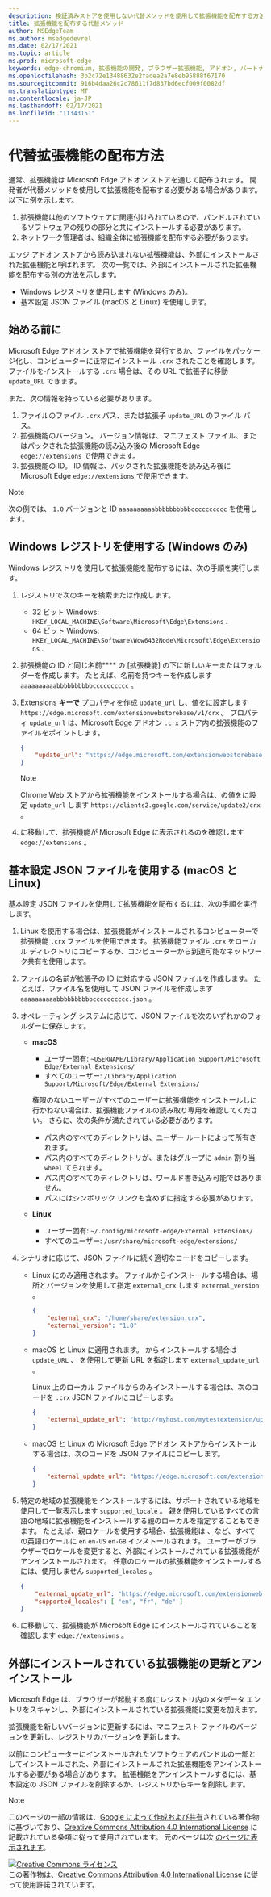 ```yaml
---
description: 検証済みストアを使用しない代替メソッドを使用して拡張機能を配布する方法について説明します。
title: 拡張機能を配布する代替メソッド
author: MSEdgeTeam
ms.author: msedgedevrel
ms.date: 02/17/2021
ms.topic: article
ms.prod: microsoft-edge
keywords: edge-chromium, 拡張機能の開発, ブラウザー拡張機能, アドオン, パートナー センター, 開発者
ms.openlocfilehash: 3b2c72e13488632e2fadea2a7e8eb95888f67170
ms.sourcegitcommit: 916b4daa26c2c78611f7d837bd6ecf009f0082df
ms.translationtype: MT
ms.contentlocale: ja-JP
ms.lasthandoff: 02/17/2021
ms.locfileid: "11343151"
---
```

# 代替拡張機能の配布方法  

通常、拡張機能は Microsoft Edge アドオン ストアを通じて配布されます。 開発者が代替メソッドを使用して拡張機能を配布する必要がある場合があります。 以下に例を示します。

1.  拡張機能は他のソフトウェアに関連付けられているので、バンドルされているソフトウェアの残りの部分と共にインストールする必要があります。   
1.  ネットワーク管理者は、組織全体に拡張機能を配布する必要があります。   

エッジ アドオン ストアから読み込まれない拡張機能は、外部にインストールされた拡張機能と呼ばれます。 次の一覧では、外部にインストールされた拡張機能を配布する別の方法を示します。 

*   Windows レジストリを使用します (Windows のみ)。  
*   基本設定 JSON ファイル (macOS と Linux) を使用します。  
    
## 始める前に  

Microsoft Edge アドオン ストアで拡張機能を発行するか、ファイルをパッケージ化し、コンピューターに正常にインストール `.crx` されたことを確認します。  ファイルをインストールする `.crx` 場合は、その URL で拡張子に移動 `update_URL` できます。  

また、次の情報を持っている必要があります。    

1.  ファイルのファイル `.crx` パス、または拡張子 `update_URL` のファイル パス。
1.  拡張機能のバージョン。  バージョン情報は、マニフェスト ファイル、またはパックされた拡張機能の読み込み後の Microsoft Edge `edge://extensions` で使用できます。   
1.  拡張機能の ID。  ID 情報は、パックされた拡張機能を読み込み後に Microsoft Edge `edge://extensions` で使用できます。  

> [!NOTE] 
> 次の例では、 `1.0` バージョンと ID `aaaaaaaaaabbbbbbbbbbcccccccccc` を使用します。  

## Windows レジストリを使用する (Windows のみ)  

Windows レジストリを使用して拡張機能を配布するには、次の手順を実行します。

1.  レジストリで次のキーを検索または作成します。  
    *   32 ビット Windows:  `HKEY_LOCAL_MACHINE\Software\Microsoft\Edge\Extensions` .  
    *   64 ビット Windows:  `HKEY_LOCAL_MACHINE\Software\Wow6432Node\Microsoft\Edge\Extensions` .  
1.  拡張機能の ID と同じ名前**** の [拡張機能] の下に新しいキーまたはフォルダーを作成します。 たとえば、名前を持つキーを作成します `aaaaaaaaaabbbbbbbbbbcccccccccc` 。  
1.  Extensions **キーで** プロパティを作成 `update_url` し、値をに設定します `https://edge.microsoft.com/extensionwebstorebase/v1/crx` 。  プロパティ `update_url` は、Microsoft Edge アドオン `.crx` ストア内の拡張機能のファイルをポイントします。  

    ```json
    {
        "update_url": "https://edge.microsoft.com/extensionwebstorebase/v1/crx"
    }
    ```  
    
    > [!NOTE]
    > Chrome Web ストアから拡張機能をインストールする場合は、の値をに設定 `update_url` します `https://clients2.google.com/service/update2/crx` 。  
  
1.  に移動して、拡張機能が Microsoft Edge に表示されるのを確認します `edge://extensions` 。  

## 基本設定 JSON ファイルを使用する (macOS と Linux)  

基本設定 JSON ファイルを使用して拡張機能を配布するには、次の手順を実行します。

1.  Linux を使用する場合は、拡張機能がインストールされるコンピューターで拡張機能 `.crx` ファイルを使用できます。 拡張機能ファイル `.crx` をローカル ディレクトリにコピーするか、コンピューターから到達可能なネットワーク共有を使用します。 
1.  ファイルの名前が拡張子の ID に対応する JSON ファイルを作成します。 たとえば、ファイル名を使用して JSON ファイルを作成します `aaaaaaaaaabbbbbbbbbbcccccccccc.json` 。  
1.  オペレーティング システムに応じて、JSON ファイルを次のいずれかのフォルダーに保存します。   
    *   **macOS**  
        *   ユーザー固有: `~USERNAME/Library/Application Support/Microsoft Edge/External Extensions/`  
        *   すべてのユーザー: `/Library/Application Support/Microsoft/Edge/External Extensions/`  
        
        権限のないユーザーがすべてのユーザーに拡張機能をインストールしに行かねない場合は、拡張機能ファイルの読み取り専用を確認してください。 さらに、次の条件が満たされている必要があります。
        
        *   パス内のすべてのディレクトリは、ユーザー ルートによって所有されます。  
        *   パス内のすべてのディレクトリが、またはグループに `admin` 割り当 `wheel` てられます。  
        *   パス内のすべてのディレクトリは、ワールド書き込み可能ではありません。  
        *   パスにはシンボリック リンクも含めずに指定する必要があります。  
        
    *   **Linux**  
        *   ユーザー固有: `~/.config/microsoft-edge/External Extensions/`  
        *   すべてのユーザー: `/usr/share/microsoft-edge/extensions/`  
1.  シナリオに応じて、JSON ファイルに続く適切なコードをコピーします。 
    *   Linux にのみ適用されます。 ファイルからインストールする場合は、場所とバージョンを使用して指定 `external_crx` します `external_version` 。  
            
        ```json
        {
            "external_crx": "/home/share/extension.crx",
            "external_version": "1.0"
        }
        ```  

    *   macOS と Linux に適用されます。 からインストールする場合は `update_URL` 、 を使用して更新 URL を指定します `external_update_url` 。 
        
        Linux 上のローカル ファイルからのみインストールする場合は、次のコードを `.crx` JSON ファイルにコピーします。  
    
        ```json
        {
            "external_update_url": "http://myhost.com/mytestextension/updates.xml"
        }
        ```  
 
    *  macOS と Linux の Microsoft Edge アドオン ストアからインストールする場合は、次のコードを JSON ファイルにコピーします。
    
        ```json
        {
            "external_update_url": "https://edge.microsoft.com/extensionwebstorebase/v1/crx"
        }
        ```  
    
1.  特定の地域の拡張機能をインストールするには、サポートされている地域を使用して一覧表示します `supported_locale` 。  親を使用しているすべての言語の地域に拡張機能をインストールする親のローカルを指定することもできます。 たとえば、親ロケールを使用する場合、拡張機能は 、など、すべての英語ロケールに `en` `en-US` `en-GB` インストールされます。  ユーザーがブラウザーでロケールを変更すると、外部にインストールされている拡張機能がアンインストールされます。  任意のロケールの拡張機能をインストールするには、使用しません `supported_locales` 。  

    ```json
    {
        "external_update_url": "https://edge.microsoft.com/extensionwebstorebase/v1/crx",
        "supported_locales": [ "en", "fr", "de" ]
    }
    ```  

1.  に移動して、拡張機能が Microsoft Edge にインストールされていることを確認します `edge://extensions` 。  

## 外部にインストールされている拡張機能の更新とアンインストール

Microsoft Edge は、ブラウザーが起動する度にレジストリ内のメタデータ エントリをスキャンし、外部にインストールされている拡張機能に変更を加えます。  

拡張機能を新しいバージョンに更新するには、マニフェスト ファイルのバージョンを更新し、レジストリのバージョンを更新します。  

以前にコンピューターにインストールされたソフトウェアのバンドルの一部としてインストールされた、外部にインストールされた拡張機能をアンインストールする必要がある場合があります。  拡張機能をアンインストールするには、基本設定の JSON ファイルを削除するか、レジストリからキーを削除します。   

<!-- links -->  

> [!NOTE]
> このページの一部の情報は、[Google によって作成および共有][GoogleSitePolicies]されている著作物に基づいており、[Creative Commons Attribution 4.0 International License][CCA4IL] に記載されている条項に従って使用されています。  元のページは次 [のページに表示されます](https://developer.chrome.com/apps/external_extensions)。  

[![Creative Commons ライセンス][CCby4Image]][CCA4IL]  
この著作物は、[Creative Commons Attribution 4.0 International License][CCA4IL] に従って使用許諾されています。  

[CCA4IL]: https://creativecommons.org/licenses/by/4.0  
[CCby4Image]: https://i.creativecommons.org/l/by/4.0/88x31.png  
[GoogleSitePolicies]: https://developers.google.com/terms/site-policies  
